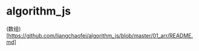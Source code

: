 <!--
 * @Author: your name
 * @Date: 2019-12-21 21:30:57
 * @LastEditTime : 2019-12-22 00:13:29
 * @LastEditors  : Please set LastEditors
 * @Description: In User Settings Edit
 * @FilePath: /algorithm_js/README.md
 -->
# algorithm_js
(数组)[https://github.com/liangchaofei/algorithm_js/blob/master/01_arr/README.md]